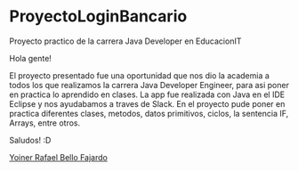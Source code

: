 # ProyectoLoginBancario
Proyecto practico de la carrera Java Developer en EducacionIT 

Hola gente! 

El proyecto presentado fue una oportunidad que nos dio la academia a todos los que realizamos la carrera Java Developer Engineer, para asi poner en practica lo aprendido en clases.
La app fue realizada con Java en el IDE Eclipse y nos ayudabamos a traves de Slack.
En el proyecto pude poner en practica diferentes clases, metodos, datos primitivos, ciclos, la sentencia IF, Arrays, entre otros.

Saludos! :D

[Yoiner Rafael Bello Fajardo](https://www.linkedin.com/in/yoinerbello/)
